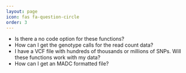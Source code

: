 ```yaml
---
layout: page 
icon: fas fa-question-circle
order: 3
---
```


- Is there a no code option for these functions?
- How can I get the genotype calls for the read count data?
- I have a VCF file with hundreds of thousands or millions of SNPs. Will these functions work with my data?
- How can I get an MADC formatted file?
